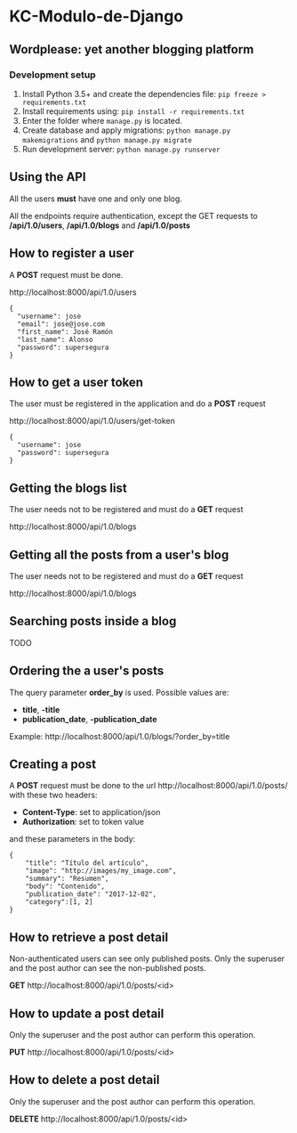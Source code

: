 # KC-Modulo-de-Django

## Wordplease: yet another blogging platform

### Development setup

1. Install Python 3.5+ and create the dependencies file: `pip freeze > requirements.txt` 
2. Install requirements using: `pip install -r requirements.txt`
3. Enter the folder where `manage.py` is located.
4. Create database and apply migrations: `python manage.py makemigrations` and `python manage.py migrate`
5. Run development server: `python manage.py runserver`


## Using the API

All the users **must** have one and only one blog.

All the endpoints require authentication, except the GET requests to **/api/1.0/users**, **/api/1.0/blogs** and **/api/1.0/posts** 

## How to register a user

A **POST** request must be done.

http://localhost:8000/api/1.0/users

```
{
  "username": jose
  "email": jose@jose.com
  "first_name": José Ramón
  "last_name": Alonso
  "password": supersegura
}
```


## How to get a user token

The user must be registered in the application and do a **POST** request

http://localhost:8000/api/1.0/users/get-token

```
{
  "username": jose
  "password": supersegura
}
```

## Getting the blogs list

The user needs not to be registered and must do a **GET** request

http://localhost:8000/api/1.0/blogs

## Getting all the posts from a user's blog

The user needs not to be registered and must do a **GET** request

http://localhost:8000/api/1.0/blogs

## Searching posts inside a blog

TODO

## Ordering the a user's posts

The query parameter **order_by** is used.
Possible values are:
- **title**, **-title**
- **publication_date**, **-publication_date**

Example: http://localhost:8000/api/1.0/blogs/<username>?order_by=title  

## Creating a post

A **POST** request must be done to the url http://localhost:8000/api/1.0/posts/ with these two headers:

- **Content-Type**: set to application/json
- **Authorization**: set to token value

and these parameters in the body:

```
{
    "title": "Título del artículo",
    "image": "http://images/my_image.com",
    "summary": "Resumen",
    "body": "Contenido",
    "publication_date": "2017-12-02",
    "category":[1, 2]
}

```

## How to retrieve a post detail

Non-authenticated users can see only published posts.
Only the superuser and the post author can see the non-published posts.

**GET**  http://localhost:8000/api/1.0/posts/<id\>

## How to update a post detail

Only the superuser and the post author can perform this operation.

**PUT**  http://localhost:8000/api/1.0/posts/<id\>

## How to delete a post detail

Only the superuser and the post author can perform this operation.

**DELETE**  http://localhost:8000/api/1.0/posts/<id\>
  